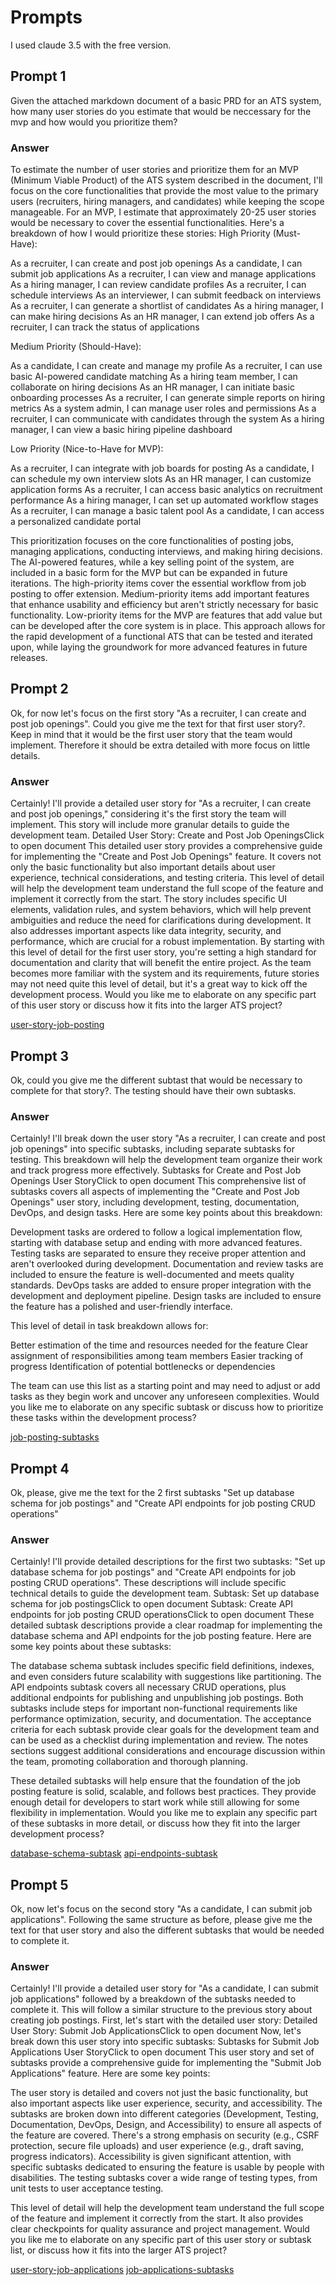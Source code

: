 # Prompts

I used claude 3.5 with the free version.

## Prompt 1


Given the attached markdown document of a basic PRD for an ATS system, how many user stories do you estimate that would be neccessary for the mvp and how would you prioritize them?

### Answer

To estimate the number of user stories and prioritize them for an MVP (Minimum Viable Product) of the ATS system described in the document, I'll focus on the core functionalities that provide the most value to the primary users (recruiters, hiring managers, and candidates) while keeping the scope manageable.
For an MVP, I estimate that approximately 20-25 user stories would be necessary to cover the essential functionalities. Here's a breakdown of how I would prioritize these stories:
High Priority (Must-Have):

As a recruiter, I can create and post job openings
As a candidate, I can submit job applications
As a recruiter, I can view and manage applications
As a hiring manager, I can review candidate profiles
As a recruiter, I can schedule interviews
As an interviewer, I can submit feedback on interviews
As a recruiter, I can generate a shortlist of candidates
As a hiring manager, I can make hiring decisions
As an HR manager, I can extend job offers
As a recruiter, I can track the status of applications

Medium Priority (Should-Have):

As a candidate, I can create and manage my profile
As a recruiter, I can use basic AI-powered candidate matching
As a hiring team member, I can collaborate on hiring decisions
As an HR manager, I can initiate basic onboarding processes
As a recruiter, I can generate simple reports on hiring metrics
As a system admin, I can manage user roles and permissions
As a recruiter, I can communicate with candidates through the system
As a hiring manager, I can view a basic hiring pipeline dashboard

Low Priority (Nice-to-Have for MVP):

As a recruiter, I can integrate with job boards for posting
As a candidate, I can schedule my own interview slots
As an HR manager, I can customize application forms
As a recruiter, I can access basic analytics on recruitment performance
As a hiring manager, I can set up automated workflow stages
As a recruiter, I can manage a basic talent pool
As a candidate, I can access a personalized candidate portal

This prioritization focuses on the core functionalities of posting jobs, managing applications, conducting interviews, and making hiring decisions. The AI-powered features, while a key selling point of the system, are included in a basic form for the MVP but can be expanded in future iterations.
The high-priority items cover the essential workflow from job posting to offer extension. Medium-priority items add important features that enhance usability and efficiency but aren't strictly necessary for basic functionality. Low-priority items for the MVP are features that add value but can be developed after the core system is in place.
This approach allows for the rapid development of a functional ATS that can be tested and iterated upon, while laying the groundwork for more advanced features in future releases.

## Prompt 2

Ok, for now let's focus on the first story "As a recruiter, I can create and post job openings".
Could you give me the text for that first user story?. Keep in mind that it would be the first user story that the team would implement. Therefore it should be extra detailed with more focus on little details.

### Answer

Certainly! I'll provide a detailed user story for "As a recruiter, I can create and post job openings," considering it's the first story the team will implement. This story will include more granular details to guide the development team.
Detailed User Story: Create and Post Job OpeningsClick to open document
This detailed user story provides a comprehensive guide for implementing the "Create and Post Job Openings" feature. It covers not only the basic functionality but also important details about user experience, technical considerations, and testing criteria. This level of detail will help the development team understand the full scope of the feature and implement it correctly from the start.
The story includes specific UI elements, validation rules, and system behaviors, which will help prevent ambiguities and reduce the need for clarifications during development. It also addresses important aspects like data integrity, security, and performance, which are crucial for a robust implementation.
By starting with this level of detail for the first user story, you're setting a high standard for documentation and clarity that will benefit the entire project. As the team becomes more familiar with the system and its requirements, future stories may not need quite this level of detail, but it's a great way to kick off the development process.
Would you like me to elaborate on any specific part of this user story or discuss how it fits into the larger ATS project?

[user-story-job-posting](/LTI-RGM/user-stories/job-posting/user-story-job-posting.md)

## Prompt 3

Ok, could you give me the different subtast that would be necessary to complete for that story?. The testing should have their own subtasks.

### Answer

Certainly! I'll break down the user story "As a recruiter, I can create and post job openings" into specific subtasks, including separate subtasks for testing. This breakdown will help the development team organize their work and track progress more effectively.
Subtasks for Create and Post Job Openings User StoryClick to open document
This comprehensive list of subtasks covers all aspects of implementing the "Create and Post Job Openings" user story, including development, testing, documentation, DevOps, and design tasks. Here are some key points about this breakdown:

Development tasks are ordered to follow a logical implementation flow, starting with database setup and ending with more advanced features.
Testing tasks are separated to ensure they receive proper attention and aren't overlooked during development.
Documentation and review tasks are included to ensure the feature is well-documented and meets quality standards.
DevOps tasks are added to ensure proper integration with the development and deployment pipeline.
Design tasks are included to ensure the feature has a polished and user-friendly interface.

This level of detail in task breakdown allows for:

Better estimation of the time and resources needed for the feature
Clear assignment of responsibilities among team members
Easier tracking of progress
Identification of potential bottlenecks or dependencies

The team can use this list as a starting point and may need to adjust or add tasks as they begin work and uncover any unforeseen complexities.
Would you like me to elaborate on any specific subtask or discuss how to prioritize these tasks within the development process?

[job-posting-subtasks](/LTI-RGM/user-stories/job-posting/job-posting-subtasks.md)

## Prompt 4

Ok, please, give me the text for the 2 first subtasks "Set up database schema for job postings" and "Create API endpoints for job posting CRUD operations"

### Answer

Certainly! I'll provide detailed descriptions for the first two subtasks: "Set up database schema for job postings" and "Create API endpoints for job posting CRUD operations". These descriptions will include specific technical details to guide the development team.
Subtask: Set up database schema for job postingsClick to open document
Subtask: Create API endpoints for job posting CRUD operationsClick to open document
These detailed subtask descriptions provide a clear roadmap for implementing the database schema and API endpoints for the job posting feature. Here are some key points about these subtasks:

The database schema subtask includes specific field definitions, indexes, and even considers future scalability with suggestions like partitioning.
The API endpoints subtask covers all necessary CRUD operations, plus additional endpoints for publishing and unpublishing job postings.
Both subtasks include steps for important non-functional requirements like performance optimization, security, and documentation.
The acceptance criteria for each subtask provide clear goals for the development team and can be used as a checklist during implementation and review.
The notes sections suggest additional considerations and encourage discussion within the team, promoting collaboration and thorough planning.

These detailed subtasks will help ensure that the foundation of the job posting feature is solid, scalable, and follows best practices. They provide enough detail for developers to start work while still allowing for some flexibility in implementation.
Would you like me to explain any specific part of these subtasks in more detail, or discuss how they fit into the larger development process?


[database-schema-subtask](/LTI-RGM/user-stories/job-posting/subtasks/database-schema-subtask.md)
[api-endpoints-subtask](/LTI-RGM/user-stories/job-posting/subtasks/api-endpoints-subtask.md)

## Prompt 5

Ok, now let's focus on the second story "As a candidate, I can submit job applications". Following the same structure as before, please give me the text for that user story and also the different subtasks that would be needed to complete it.

### Answer

Certainly! I'll provide a detailed user story for "As a candidate, I can submit job applications" followed by a breakdown of the subtasks needed to complete it. This will follow a similar structure to the previous story about creating job postings.
First, let's start with the detailed user story:
Detailed User Story: Submit Job ApplicationsClick to open document
Now, let's break down this user story into specific subtasks:
Subtasks for Submit Job Applications User StoryClick to open document
This user story and set of subtasks provide a comprehensive guide for implementing the "Submit Job Applications" feature. Here are some key points:

The user story is detailed and covers not just the basic functionality, but also important aspects like user experience, security, and accessibility.
The subtasks are broken down into different categories (Development, Testing, Documentation, DevOps, Design, and Accessibility) to ensure all aspects of the feature are covered.
There's a strong emphasis on security (e.g., CSRF protection, secure file uploads) and user experience (e.g., draft saving, progress indicators).
Accessibility is given significant attention, with specific subtasks dedicated to ensuring the feature is usable by people with disabilities.
The testing subtasks cover a wide range of testing types, from unit tests to user acceptance testing.

This level of detail will help the development team understand the full scope of the feature and implement it correctly from the start. It also provides clear checkpoints for quality assurance and project management.
Would you like me to elaborate on any specific part of this user story or subtask list, or discuss how it fits into the larger ATS project?

[user-story-job-applications](/LTI-RGM/user-stories/job-applications/user-story-submit-application.md)
[job-applications-subtasks](/LTI-RGM/user-stories/job-applications/job-application-subtasks.md)